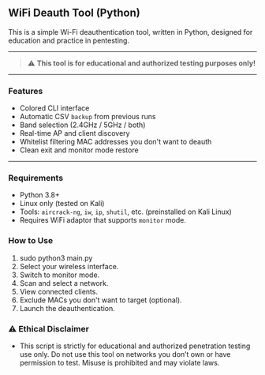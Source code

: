 ## WiFi Deauth Tool (Python)

This is a simple Wi-Fi deauthentication tool, written in Python, designed for education and practice in pentesting.

---

 > ⚠️ **This tool is for educational and authorized testing purposes only!**

---

### Features

- Colored CLI interface
- Automatic CSV `backup` from previous runs
- Band selection (2.4GHz / 5GHz / both)
- Real-time AP and client discovery
- Whitelist filtering MAC addresses you don't want to deauth
- Clean exit and monitor mode restore

---

### Requirements

- Python 3.8+
- Linux only (tested on Kali)
- Tools: `aircrack-ng`, `iw`, `ip`, `shutil`, etc. (preinstalled on Kali Linux)
- Requires WiFi adaptor that supports `monitor` mode.

### How to Use

1. sudo python3 main.py
2. Select your wireless interface.
3. Switch to monitor mode.
4. Scan and select a network.
5. View connected clients.
6. Exclude MACs you don't want to target (optional).
7. Launch the deauthentication.

### ⚠️ Ethical Disclaimer

- This script is strictly for educational and authorized penetration testing use only. Do not use this tool on networks you don’t own or have permission to test. Misuse is prohibited and may violate laws.

